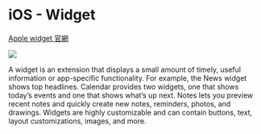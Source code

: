 # iOS - Widget
[Apple widget 官網](https://developer.apple.com/design/human-interface-guidelines/ios/extensions/widgets/)

![](https://i.imgur.com/pPRx5YA.png)

A widget is an extension that displays a small amount of timely, useful information or app-specific functionality. For example, the News widget shows top headlines. Calendar provides two widgets, one that shows today’s events and one that shows what’s up next. Notes lets you preview recent notes and quickly create new notes, reminders, photos, and drawings. Widgets are highly customizable and can contain buttons, text, layout customizations, images, and more.
